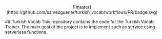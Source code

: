 <p align="center">
![master](https://github.com/samedguener/turkish_vocab/workflows/PR/badge.svg)
</p>
## Turkish Vocab
This repository contains the code for the Turkish Vocab Trainer. The main goal of the project is to implement such as service using serverless functions.
